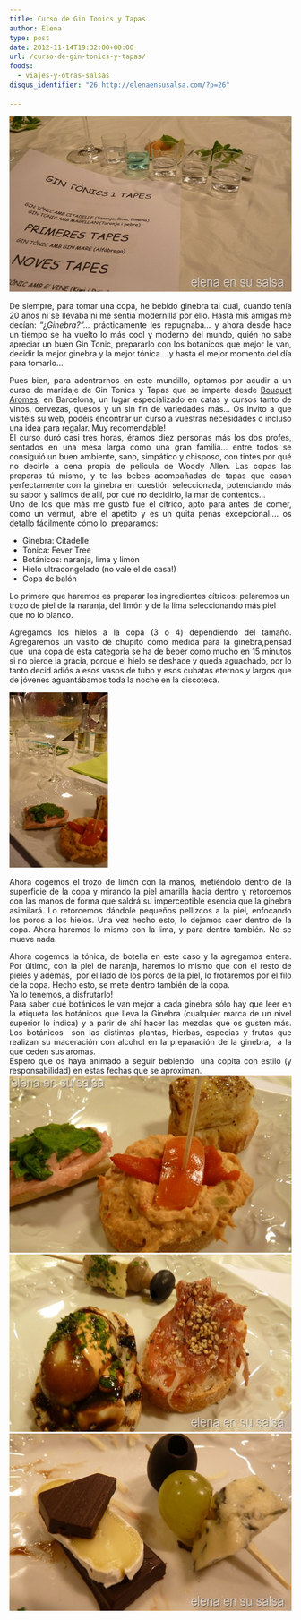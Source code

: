 ```yaml
---
title: Curso de Gin Tonics y Tapas
author: Elena
type: post
date: 2012-11-14T19:32:00+00:00
url: /curso-de-gin-tonics-y-tapas/
foods:
  - viajes-y-otras-salsas
disqus_identifier: "26 http://elenaensusalsa.com/?p=26"

---
```

<p align="justify">
  <a href="/2018/03/P1060713_thumb-25255B6-25255D.jpg"><img class="size-full wp-image-215 aligncenter" src="/2018/03/P1060713_thumb-25255B6-25255D.jpg" alt="" width="557" height="313" /></a>
</p>

<p align="justify">
  De siempre, para tomar una copa, he bebido ginebra tal cual, cuando tenía 20 años ni se llevaba ni me sentía modernilla por ello. Hasta mis amigas me decían: “¿<em>Ginebra?”…</em> prácticamente les repugnaba<em>…</em> y ahora desde hace un tiempo se ha vuelto lo más cool y moderno del mundo, quién no sabe apreciar un buen Gin Tonic, prepararlo con los botánicos que mejor le van, decidir la mejor ginebra y la mejor tónica….y hasta el mejor momento del día para tomarlo…
</p>

<div align="justify">
  Pues bien, para adentrarnos en este mundillo, optamos por acudir a un curso de maridaje de Gin Tonics y Tapas que se imparte desde <a href="http://www.bouquetaromes.com/" target="_blank" rel="noopener">Bouquet Aromes</a>, en Barcelona, un lugar especializado en catas y cursos tanto de vinos, cervezas, quesos y un sin fin de variedades más… Os invito a que visitéis su web, podéis encontrar un curso a vuestras necesidades o incluso una idea para regalar. Muy recomendable!
</div>

<div align="justify">
  El curso duró casi tres horas, éramos diez personas más los dos profes, sentados en una mesa larga como una gran familia… entre todos se consiguió un buen ambiente, sano, simpático y chisposo, con tintes por qué no decirlo a cena propia de película de Woody Allen. Las copas las preparas tú mismo, y te las bebes acompañadas de tapas que casan perfectamente con la ginebra en cuestión seleccionada, potenciando más su sabor y salimos de allí, por qué no decidirlo, la mar de contentos…
</div>

<div align="justify">
  Uno de los que más me gustó fue el cítrico, apto para antes de comer, como un vermut, abre el apetito y es un quita penas excepcional…. os detallo fácilmente cómo lo  preparamos:
</div>

  * <div align="justify">
      Ginebra: Citadelle
    </div>

  * <div align="justify">
      Tónica: Fever Tree
    </div>

  * <div align="justify">
      Botánicos: naranja, lima y limón
    </div>

  * <div align="justify">
      Hielo ultracongelado (no vale el de casa!)
    </div>

  * <div align="justify">
      Copa de balón
    </div>

<div align="left">
  Lo primero que haremos es preparar los ingredientes cítricos: pelaremos un trozo de piel de la naranja, del limón y de la lima seleccionando más piel que no lo blanco.
</div>

<p align="justify">
  Agregamos los hielos a la copa (3 o 4) dependiendo del tamaño. Agregaremos un vasito de chupito como medida para la ginebra,pensad que  una copa de esta categoría se ha de beber como mucho en 15 minutos si no pierde la gracia, porque el hielo se deshace y queda aguachado, por lo tanto decid adiós a esos vasos de tubo y esos cubatas eternos y largos que de jóvenes aguantábamos toda la noche en la discoteca.
</p>

<div align="left">
  <a href="/2018/03/P1060717_thumb-25255B1-25255D.jpg"><img class="size-full wp-image-216 aligncenter" src="/2018/03/P1060717_thumb-25255B1-25255D.jpg" alt="" width="176" height="313" /></a>
</div>

<p align="justify">
  Ahora cogemos el trozo de limón con la manos, metiéndolo dentro de la superficie de la copa y mirando la piel amarilla hacia dentro y retorcemos con las manos de forma que saldrá su imperceptible esencia que la ginebra asimilará. Lo retorcemos dándole pequeños pellizcos a la piel, enfocando los poros a los hielos. Una vez hecho esto, lo dejamos caer dentro de la copa. Ahora haremos lo mismo con la lima, y para dentro también. No se mueve nada.
</p>

<div align="justify">
  Ahora cogemos la tónica, de botella en este caso y la agregamos entera. Por último, con la piel de naranja, haremos lo mismo que con el resto de pieles y además,  por el lado de los poros de la piel, lo frotaremos por el filo de la copa. Hecho esto, se mete dentro también de la copa.
</div>

<div align="justify">
  Ya lo tenemos, a disfrutarlo!
</div>

<div align="justify">
  Para saber qué botánicos le van mejor a cada ginebra sólo hay que leer en la etiqueta los botánicos que lleva la Ginebra (cualquier marca de un nivel superior lo indica) y a parir de ahí hacer las mezclas que os gusten más. Los botánicos  son las distintas plantas, hierbas, especias y frutas que realizan su maceración con alcohol en la preparación de la ginebra,  a la que ceden sus aromas.
</div>

<div align="justify">
  Espero que os haya animado a seguir bebiendo  una copita con estilo (y responsabilidad) en estas fechas que se aproximan.
</div>

<div align="justify">
</div>

<div align="left">
  <a href="/2018/03/P1060716_thumb-25255B4-25255D.jpg"><img style="display: inline; border: 0px;" title="P1060716" src="/2018/03/P1060716_thumb-25255B4-25255D.jpg" alt="P1060716" width="561" height="317" border="0" /></a>
</div>

<div align="left">
  <a href="http://images.elenaensusalsa.com/2018/03/P1060719_thumb-25255B3-25255D.jpg"><img style="display: inline; border: 0px;" title="P1060719" src="/2018/03/P1060719_thumb-25255B3-25255D.jpg" alt="P1060719" width="561" height="317" border="0" /></a>
</div>

<div align="justify">
  <a href="/2018/03/P1060721_thumb-25255B5-25255D.jpg"><img style="display: inline; border: 0px;" title="P1060721" src="/2018/03/P1060721_thumb-25255B5-25255D.jpg" alt="P1060721" width="561" height="317" border="0" /></a>
</div>
